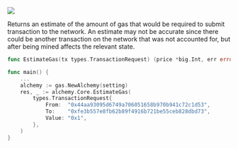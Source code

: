 ![](https://img.shields.io/badge/go-geth-lightblue)

Returns an estimate of the amount of gas that would be required to submit transaction to the network.
An estimate may not be accurate since there could be another transaction on the network that was not accounted for,
but after being mined affects the relevant state.

```go
func EstimateGas(tx types.TransactionRequest) (price *big.Int, err error)
```

```go
func main() {
	...
	alchemy := gas.NewAlchemy(setting)
	res, _ := alchemy.Core.EstimateGas(
		types.TransactionRequest{
			From:  "0x44aa93095d6749a706051658b970b941c72c1d53",
			To:    "0xfe3b557e8fb62b89f4916b721be55ceb828dbd73",
			Value: "0x1",
		},
	)
}
```
